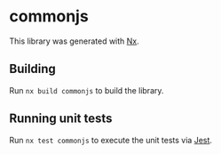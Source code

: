 # commonjs

This library was generated with [Nx](https://nx.dev).

## Building

Run `nx build commonjs` to build the library.

## Running unit tests

Run `nx test commonjs` to execute the unit tests via [Jest](https://jestjs.io).
